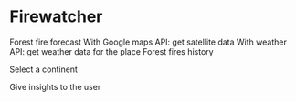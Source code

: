 # Firewatcher

Forest fire forecast 
With Google maps API: get satellite data
With weather API: get weather data for the place
Forest fires history

Select a continent 

Give insights to the user
